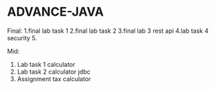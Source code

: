 # ADVANCE-JAVA
Final:
1.final lab task 1
2.final lab task 2
3.final lab 3 rest api
4.lab task 4 security 
5.

Mid:
1. Lab task 1 calculator 
2. Lab task 2 calculator jdbc
3. Assignment tax calculator 
